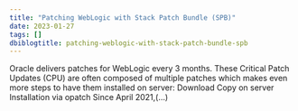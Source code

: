 ```yaml
---
title: "Patching WebLogic with Stack Patch Bundle (SPB)"
date: 2023-01-27
tags: []
dbiblogtitle: patching-weblogic-with-stack-patch-bundle-spb
---
```

Oracle delivers patches for WebLogic every 3 months. These Critical Patch Updates (CPU) are often composed of multiple patches which makes even more steps to have them installed on server: Download Copy on server Installation via opatch Since April 2021,(…)
